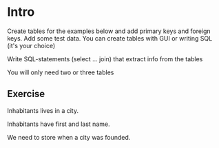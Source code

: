 # Intro

Create tables for the examples below and add primary keys and foreign keys. Add some test data. You can create tables with GUI or writing SQL (it's your choice)

Write SQL-statements (select ... join) that extract info from the tables

You will only need two or three tables

## Exercise

Inhabitants lives in a city.

Inhabitants have first and last name.

We need to store when a city was founded.